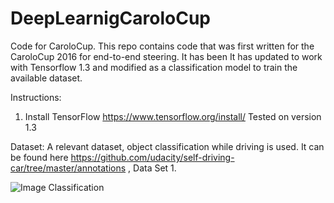 # DeepLearnigCaroloCup
Code for CaroloCup.
This repo contains code that was first written for the CaroloCup 2016 for end-to-end steering. It has been It has updated to work with Tensorflow 1.3 and modified as a classification model to train the available dataset. 

Instructions: 
1. Install TensorFlow https://www.tensorflow.org/install/ Tested on version 1.3



Dataset:
A relevant dataset, object classification while driving is used. It can be found here https://github.com/udacity/self-driving-car/tree/master/annotations , Data Set 1.

![Image Classification](https://raw.githubusercontent.com/udacity/self-driving-car/master/annotations/images/crowdai.png)
